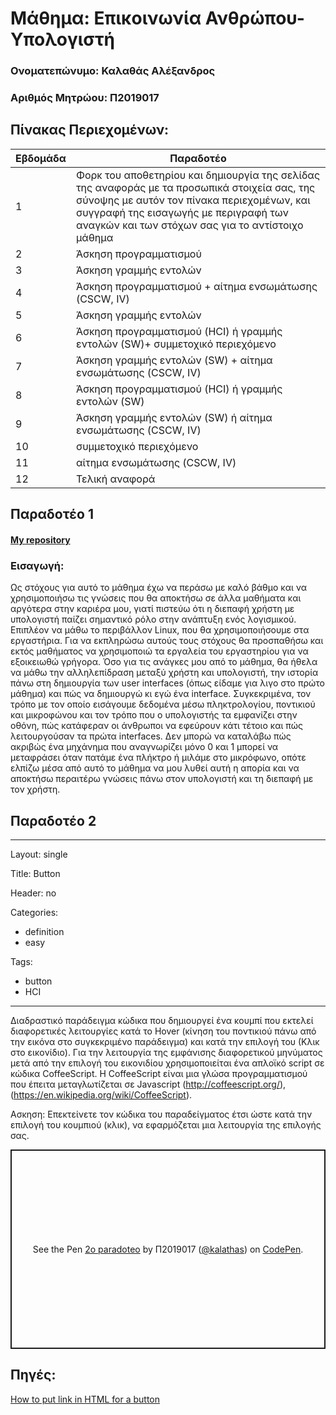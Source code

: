 # Μάθημα: Επικοινωνία Ανθρώπου-Υπολογιστή

### Ονοματεπώνυμο: Καλαθάς Αλέξανδρος
### Αριθμός Μητρώου: Π2019017


## Πίνακας Περιεχομένων:
| Εβδομάδα | Παραδοτέο |
| --- | --- |
| 1 | Φορκ του αποθετηρίου και δημιουργία της σελίδας της αναφοράς με τα προσωπικά στοιχεία σας, της σύνοψης με αυτόν τον πίνακα περιεχομένων, και συγγραφή της εισαγωγής με περιγραφή των αναγκών και των στόχων σας για το αντίστοιχο μάθημα |
| 2 | Άσκηση προγραμματισμού |
| 3 | Άσκηση γραμμής εντολών |
| 4 | Άσκηση προγραμματισμού + αίτημα ενσωμάτωσης (CSCW, IV) |
| 5 | Άσκηση γραμμής εντολών |
| 6 | Άσκηση προγραμματισμού (HCI) ή γραμμής εντολών (SW)+ συμμετοχικό περιεχόμενο |
| 7 | Άσκηση γραμμής εντολών (SW) + αίτημα ενσωμάτωσης (CSCW, IV) |
| 8 | Άσκηση προγραμματισμού (HCI) ή γραμμής εντολών (SW) |
| 9 | Άσκηση γραμμής εντολών (SW) ή αίτημα ενσωμάτωσης (CSCW, IV) |
| 10 | συμμετοχικό περιεχόμενο |
| 11 | αίτημα ενσωμάτωσης (CSCW, IV) |
| 12 | Τελική αναφορά |

## Παραδοτέο 1
#### [My repository](https://github.com/kalathas/hci-lab/tree/%CE%A02019017)
### Εισαγωγή:

Ως στόχους για αυτό το μάθημα έχω να περάσω με καλό βάθμο και να χρησιμοποιήσω τις γνώσεις που θα αποκτήσω σε άλλα μαθήματα και αργότερα στην καριέρα μου, γιατί πιστεύω ότι η διεπαφή χρήστη με υπολογιστή παίζει σημαντικό ρόλο στην ανάπτυξη ενός λογισμικού. Επιπλέον να μάθω το περιβάλλον Linux, που θα χρησιμοποιήσουμε στα εργαστήρια. Για να εκπληρώσω αυτούς τους στόχους θα προσπαθήσω και εκτός μαθήματος να χρησιμοποιώ τα εργαλεία του εργαστηρίου για να εξοικειωθώ γρήγορα. Όσο για τις ανάγκες μου από το μάθημα, θα ήθελα να μάθω την αλληλεπίδραση μεταξύ χρήστη και υπολογιστή, την ιστορία πάνω στη δημιουργία των user interfaces (όπως είδαμε για λιγο στο πρώτο μάθημα) και πώς να δημιουργώ κι εγώ ένα interface. Συγκεκριμένα, τον τρόπο με τον οποίο εισάγουμε δεδομένα μέσω πληκτρολογίου, ποντικιού και μικροφώνου και τον τρόπο που ο υπολογιστής τα εμφανίζει στην οθόνη, πώς κατάφεραν οι άνθρωποι να εφεύρουν κάτι τέτοιο και πώς λειτουργούσαν τα πρώτα interfaces. Δεν μπορώ να καταλάβω πώς ακριβώς ένα μηχάνημα που αναγνωρίζει μόνο 0 και 1 μπορεί να μεταφράσει όταν πατάμε ένα πλήκτρο ή μιλάμε στο μικρόφωνο, οπότε ελπίζω μέσα από αυτό το μάθημα να μου λυθεί αυτή η απορία και να αποκτήσω περαιτέρω γνώσεις πάνω στον υπολογιστή και τη διεπαφή με τον χρήστη. 

## Παραδοτέο 2
---
Layout: single

Title: Button

Header: no

Categories:
  - definition
  - easy
  
Tags:
  - button
  - HCI
---


Διαδραστικό παράδειγμα κώδικα που δημιουργεί ένα κουμπί που εκτελεί διαφορετικές λειτουργίες κατά το Hover (κίνηση του ποντικιού πάνω από την εικόνα στο συγκεκριμένο παράδειγμα) και κατά την επιλογή του (Κλικ στο εικονίδιο). Για την λειτουργία της εμφάνισης διαφορετικού μηνύματος μετά από την επιλογή του εικονιδίου χρησιμοποιείται ένα απλοϊκό script σε κώδικα CoffeeScript. Η CoffeeScript είναι μια γλώσα προγραμματισμού που έπειτα μεταγλωτίζεται σε Javascript (http://coffeescript.org/), (https://en.wikipedia.org/wiki/CoffeeScript).


Ασκηση: Επεκτείνετε τον κώδικα του παραδείγματος έτσι ώστε κατά την επιλογή του κουμπιού (κλικ), να εφαρμόζεται μια λειτουργία της επιλογής σας.

<p class="codepen" data-height="319" data-theme-id="dark" data-default-tab="html,result" data-user="kalathas" data-slug-hash="pobgEKo" data-preview="true" style="height: 319px; box-sizing: border-box; display: flex; align-items: center; justify-content: center; border: 2px solid; margin: 1em 0; padding: 1em;" data-pen-title="2o paradoteo">
  <span>See the Pen <a href="https://codepen.io/kalathas/pen/pobgEKo">
  2o paradoteo</a> by Π2019017 (<a href="https://codepen.io/kalathas">@kalathas</a>)
  on <a href="https://codepen.io">CodePen</a>.</span>
</p>
<script async src="https://static.codepen.io/assets/embed/ei.js"></script>

## Πηγές:
[How to put link in HTML for a button](https://stackoverflow.com/a/20343328)
